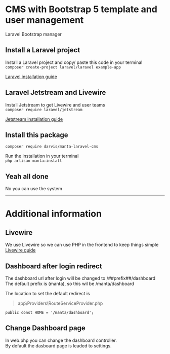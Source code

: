 # CMS with Bootstrap 5 template and user management
Laravel Bootstrap manager

## Install a Laravel project
Install a Laravel project and copy/ paste this code in your terminal  
`composer create-project laravel/laravel example-app`

[Laravel installation guide](https://laravel.com/docs/10.x/installation)

## Laravel Jetstream and Livewire
Install Jetstream to get Livewire and user teams  
`composer require laravel/jetstream`

[Jetstream installation guide](https://jetstream.laravel.com/3.x/installation.html) 

## Install this package
`composer require darvis/manta-laravel-cms`

Run the installation in your terminal  
`php artisan manta:install`

## Yeah all done
No you can use the system  

---

# Additional information

## Livewire
We use Livewire so we can use PHP in the frontend to keep things simple
[Livewire guide](https://laravel-livewire.com/)

## Dashboard after login redirect
The dashboard url after login will be changed to /##prefix##/dashboard  
The default prefix is (manta), so this wil be /manta/dashboard

The location to set the default redirect is
> app\Providers\RouteServiceProvider.php

`public const HOME = '/manta/dashboard';`

## Change Dashboard page
In web.php you can change the dashboard controller.  
By default the dasboard page is leaded to settings.
